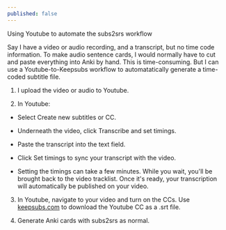```yaml
---
published: false
---
```



Using Youtube to automate the subs2srs workflow

Say I have a video or audio recording, and a transcript, but no time code information. To make audio sentence cards, I would normally have to cut and paste everything into Anki by hand. This is time-consuming. But I can use a Youtube-to-Keepsubs workflow to automatatically generate a time-coded subtitle file.

1) I upload the video or audio to Youtube.

2) In Youtube:

- Select Create new subtitles or CC.

- Underneath the video, click Transcribe and set timings.

- Paste the transcript into the text field. 

- Click Set timings to sync your transcript with the video.

- Setting the timings can take a few minutes. While you wait, you'll be brought back to the video tracklist. Once it's ready, your transcription will automatically be published on your video.

3) In Youtube, navigate to your video and turn on the CCs. Use [keepsubs.com](keepsubs.com) to download the Youtube CC as a .srt file.

4) Generate Anki cards with subs2srs as normal.

